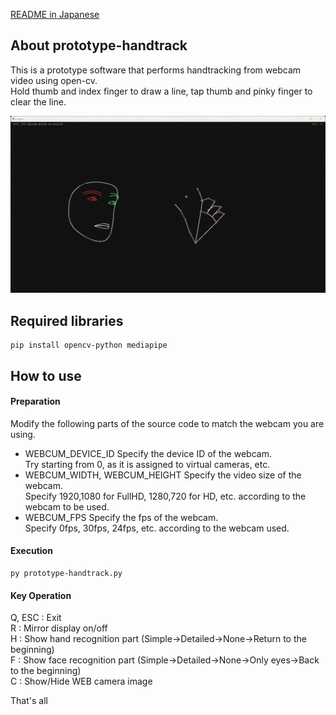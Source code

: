 [README in Japanese](readme-jp.md)

## About prototype-handtrack
This is a prototype software that performs handtracking from webcam video using open-cv.  
Hold thumb and index finger to draw a line, tap thumb and pinky finger to clear the line.  

![prototype-handtrack](prototype-handtrack.gif)

## Required libraries
    pip install opencv-python mediapipe

## How to use
#### Preparation
Modify the following parts of the source code to match the webcam you are using.  

- WEBCUM_DEVICE_ID
Specify the device ID of the webcam.  
Try starting from 0, as it is assigned to virtual cameras, etc.  
- WEBCUM_WIDTH, WEBCUM_HEIGHT
Specify the video size of the webcam.  
Specify 1920,1080 for FullHD, 1280,720 for HD, etc. according to the webcam to be used.  
- WEBCUM_FPS
Specify the fps of the webcam.  
Specify 0fps, 30fps, 24fps, etc. according to the webcam used.  

#### Execution
    py prototype-handtrack.py

#### Key Operation
Q, ESC : Exit  
R : Mirror display on/off  
H : Show hand recognition part (Simple->Detailed->None->Return to the beginning)  
F : Show face recognition part (Simple->Detailed->None->Only eyes->Back to the beginning)  
C : Show/Hide WEB camera image  

That's all
